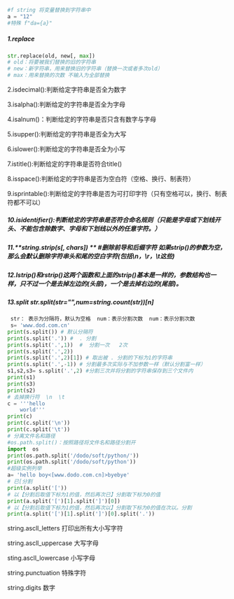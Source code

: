 ```python
#f string 将变量替换到字符串中
a = "12"
#特殊 f"da={a}"
```



##### 1.replace

```python
str.replace(old, new[, max])
# old：将要被我们替换的旧的字符串
# new：新字符串，用来替换旧的字符串（替换一次或者多次old）
# max：用来替换的次数 不输入为全部替换
```

2.isdecimal():判断给定字符串是否全为数字

3.isalpha():判断给定的字符串是否全为字母

4.isalnum()：判断给定的字符串是否只含有数字与字母

5.isupper():判断给定的字符串是否全为大写

6.islower():判断给定的字符串是否全为小写

7.istitle():判断给定的字符串是否符合title()

8.isspace():判断给定的字符串是否为空白符（空格、换行、制表符）

9.isprintable():判断给定的字符串是否为可打印字符（只有空格可以，换行、制表符都不可以）

##### 10.isidentifier():判断给定的字符串是否符合命名规则（只能是字母或下划线开头、不能包含除数字、字母和下划线以外的任意字符。）

##### 11.**string.strip(s[, chars]) ** #删除前导和后缀字符  如果strip()的参数为空，那么会默认删除字符串头和尾的空白字符(包括\n，\r，\t这些) 

#####  12.lstrip()和rstrip()这两个函数和上面的strip()基本是一样的，参数结构也一样，只不过一个是去掉左边的(头部)，一个是去掉右边的(尾部)。

##### 13.split  str.split(str="",num=string.count(str))[n] 

```python
 str： 表示为分隔符，默认为空格  num：表示分割次数  num：表示分割次数
 s= 'www.dod.com.cn'
print(s.split()) # 默认分隔符
print(s.split('.')) #  . 分割
print(s.split('.',1))  #  分割一次   2次
print(s.split('.',2))
print(s.split('.',2)[1]) # 取出被 . 分割的下标为1的字符串
print(s.split('.',-1)) # 分割最多次实际与不加参数一样（默认分割富一样）
s1,s2,s3= s.split('.',2) #分割三次并将分割的字符串保存到三个文件内
print(s1)
print(s3)
print(s2)
# 去掉换行符  \n  \t
c = '''hello
    world'''
print(c)
print(c.split('\n'))
print(c.split('\t'))
# 分离文件名和路径
#os.path.split()：按照路径将文件名和路径分割开
import  os
print(os.path.split('/dodo/soft/python/'))
print(os.path.split('/dodo/soft/python'))
#超级实例列举
a= 'hello boy<[www.dodo.com.cn]>byebye'
# 已[分割
print(a.split('['))
# 以【分割后取值下标为1的值，然后再次已】分割取下标为0的值
print(a.split('[')[1].split(']')[0])
# 以【分割后取值下标为1的值，然后再次以】分割取下标为0的值在次以。分割
print(a.split('[')[1].split(']')[0].split('.'))
```

string.ascll_letters  打印出所有大小写字符

string.ascll_uppercase 大写字母

sting.ascll_lowercase 小写字母

string.punctuation 特殊字符

string.digits 数字